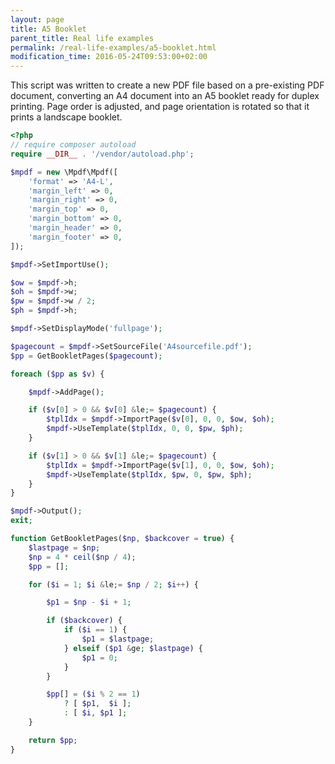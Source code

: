 ```yaml
---
layout: page
title: A5 Booklet
parent_title: Real life examples
permalink: /real-life-examples/a5-booklet.html
modification_time: 2016-05-24T09:53:00+02:00
---
```


This script was written to create a new PDF file based on a pre-existing PDF document, converting an A4 document
into an A5 booklet ready for duplex printing. Page order is adjusted, and page orientation is rotated so that
it prints a landscape booklet.

```php
<?php
// require composer autoload
require __DIR__ . '/vendor/autoload.php';

$mpdf = new \Mpdf\Mpdf([
    'format' => 'A4-L',
    'margin_left' => 0,
    'margin_right' => 0,
    'margin_top' => 0,
    'margin_bottom' => 0,
    'margin_header' => 0,
    'margin_footer' => 0,
]);

$mpdf->SetImportUse();

$ow = $mpdf->h;
$oh = $mpdf->w;
$pw = $mpdf->w / 2;
$ph = $mpdf->h;

$mpdf->SetDisplayMode('fullpage');

$pagecount = $mpdf->SetSourceFile('A4sourcefile.pdf');
$pp = GetBookletPages($pagecount);

foreach ($pp as $v) {

    $mpdf->AddPage();

    if ($v[0] > 0 && $v[0] &le;= $pagecount) {
        $tplIdx = $mpdf->ImportPage($v[0], 0, 0, $ow, $oh);
        $mpdf->UseTemplate($tplIdx, 0, 0, $pw, $ph);
    }

    if ($v[1] > 0 && $v[1] &le;= $pagecount) {
        $tplIdx = $mpdf->ImportPage($v[1], 0, 0, $ow, $oh);
        $mpdf->UseTemplate($tplIdx, $pw, 0, $pw, $ph);
    }
}

$mpdf->Output();
exit;

function GetBookletPages($np, $backcover = true) {
    $lastpage = $np;
    $np = 4 * ceil($np / 4);
    $pp = [];

    for ($i = 1; $i &le;= $np / 2; $i++) {

        $p1 = $np - $i + 1;

        if ($backcover) {
            if ($i == 1) {
                $p1 = $lastpage;
            } elseif ($p1 &ge; $lastpage) {
                $p1 = 0;
            }
        }

        $pp[] = ($i % 2 == 1)
            ? [ $p1,  $i ];
            : [ $i, $p1 ];
    }

    return $pp;
}

```

